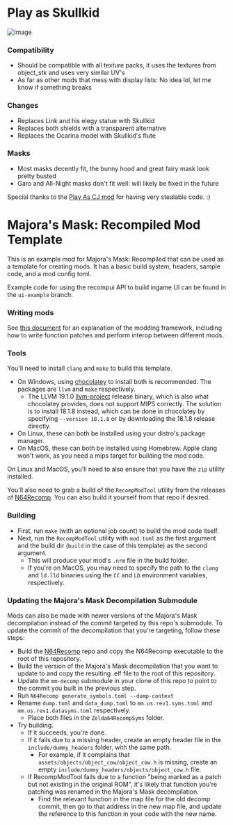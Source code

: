 # Play as Skullkid
![image](https://i.imgur.com/TQhd5F1.png)
### Compatibility
* Should be compatible with all texture packs, it uses the textures from object_stk and uses very similar UV's
* As far as other mods that mess with display lists: No idea lol, let me know if something breaks

### Changes
* Replaces Link and his elegy statue with Skullkid
* Replaces both shields with a transparent alternative
* Replaces the Ocarina model with Skullkid's flute

### Masks
* Most masks decently fit, the bunny hood and great fairy mask look pretty busted
* Garo and All-Night masks don't fit well: will likely be fixed in the future

Special thanks to the [Play As CJ mod](https://thunderstore.io/c/zelda-64-recompiled/p/Reonu/Play_as_CJ/) for having very stealable code. :)





# Majora's Mask: Recompiled Mod Template

This is an example mod for Majora's Mask: Recompiled that can be used as a template for creating mods. It has a basic build system, headers, sample code, and a mod config toml.

Example code for using the recompui API to build ingame UI can be found in the `ui-example` branch.

### Writing mods
See [this document](https://hackmd.io/fMDiGEJ9TBSjomuZZOgzNg) for an explanation of the modding framework, including how to write function patches and perform interop between different mods.

### Tools
You'll need to install `clang` and `make` to build this template.
* On Windows, using [chocolatey](https://chocolatey.org/) to install both is recommended. The packages are `llvm` and `make` respectively.
  * The LLVM 19.1.0 [llvm-project](https://github.com/llvm/llvm-project) release binary, which is also what chocolatey provides, does not support MIPS correctly. The solution is to install 18.1.8 instead, which can be done in chocolatey by specifying `--version 18.1.8` or by downloading the 18.1.8 release directly.
* On Linux, these can both be installed using your distro's package manager.
* On MacOS, these can both be installed using Homebrew. Apple clang won't work, as you need a mips target for building the mod code.

On Linux and MacOS, you'll need to also ensure that you have the `zip` utility installed.

You'll also need to grab a build of the `RecompModTool` utility from the releases of [N64Recomp](https://github.com/N64Recomp/N64Recomp). You can also build it yourself from that repo if desired.

### Building
* First, run `make` (with an optional job count) to build the mod code itself.
* Next, run the `RecompModTool` utility with `mod.toml` as the first argument and the build dir (`build` in the case of this template) as the second argument.
  * This will produce your mod's `.nrm` file in the build folder.
  * If you're on MacOS, you may need to specify the path to the `clang` and `ld.lld` binaries using the `CC` and `LD` environment variables, respectively.

### Updating the Majora's Mask Decompilation Submodule
Mods can also be made with newer versions of the Majora's Mask decompilation instead of the commit targeted by this repo's submodule.
To update the commit of the decompilation that you're targeting, follow these steps:
* Build the [N64Recomp](https://github.com/N64Recomp/N64Recomp) repo and copy the N64Recomp executable to the root of this repository.
* Build the version of the Majora's Mask decompilation that you want to update to and copy the resulting .elf file to the root of this repository.
* Update the `mm-decomp` submodule in your clone of this repo to point to the commit you built in the previous step.
* Run `N64Recomp generate_symbols.toml --dump-context`
* Rename `dump.toml` and `data_dump.toml` to `mm.us.rev1.syms.toml` and `mm.us.rev1.datasyms.toml` respectively.
  * Place both files in the `Zelda64RecompSyms` folder.
* Try building.
  * If it succeeds, you're done.
  * If it fails due to a missing header, create an empty header file in the `include/dummy_headers` folder, with the same path.
    * For example, if it complains that `assets/objects/object_cow/object_cow.h` is missing, create an empty `include/dummy_headers/objects/object_cow.h` file.
  * If RecompModTool fails due to a function "being marked as a patch but not existing in the original ROM", it's likely that function you're patching was renamed in the Majora's Mask decompilation.
    * Find the relevant function in the map file for the old decomp commit, then go to that address in the new map file, and update the reference to this function in your code with the new name.
